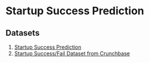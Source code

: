 # Startup Success Prediction

## Datasets

1. [Startup Success Prediction](https://www.kaggle.com/datasets/manishkc06/startup-success-prediction)
2. [Startup Success/Fail Dataset from Crunchbase](https://www.kaggle.com/datasets/yanmaksi/big-startup-secsees-fail-dataset-from-crunchbase)
